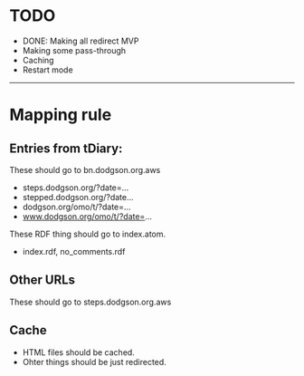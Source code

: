 

# TODO

 * DONE: Making all redirect MVP
 * Making some pass-through
 * Caching
 * Restart mode

----

# Mapping rule

## Entries from tDiary:

These should go to bn.dodgson.org.aws

 * steps.dodgson.org/?date=...
 * stepped.dodgson.org/?date...
 * dodgson.org/omo/t/?date=...
 * www.dodgson.org/omo/t/?date=...

These RDF thing should go to index.atom.

 * index.rdf, no_comments.rdf

## Other URLs

These should go to steps.dodgson.org.aws

## Cache

 * HTML files should be cached.
 * Ohter things should be just redirected.